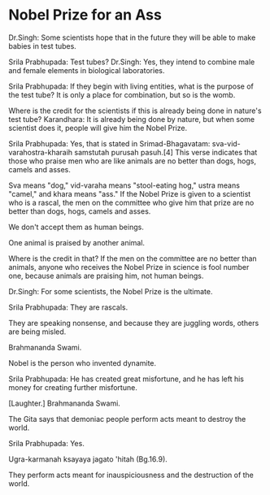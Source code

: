# Nobel Prize for an Ass

Dr.Singh: Some scientists hope that in the future they will be able to make babies in test tubes.

Srila Prabhupada: Test tubes? Dr.Singh: Yes, they intend to combine male and female elements in biological laboratories.

Srila Prabhupada: If they begin with living entities, what is the purpose of the test tube? It is only a place for combination, but so is the womb.

Where is the credit for the scientists if this is already being done in nature's test tube? Karandhara: It is already being done by nature, but when some scientist does it, people will give him the Nobel Prize.

Srila Prabhupada: Yes, that is stated in Srimad-Bhagavatam: sva-vid-varahostra-kharaih samstutah purusah pasuh.[4] This verse indicates that those who praise men who are like animals are no better than dogs, hogs, camels and asses.

Sva means "dog," vid-varaha means "stool-eating hog," ustra means "camel," and khara means "ass." If the Nobel Prize is given to a scientist who is a rascal, the men on the committee who give him that prize are no better than dogs, hogs, camels and asses.

We don't accept them as human beings.

One animal is praised by another animal.

Where is the credit in that? If the men on the committee are no better than animals, anyone who receives the Nobel Prize in science is fool number one, because animals are praising him, not human beings.

Dr.Singh: For some scientists, the Nobel Prize is the ultimate.

Srila Prabhupada: They are rascals.

They are speaking nonsense, and because they are juggling words, others are being misled.

Brahmananda Swami.

Nobel is the person who invented dynamite.

Srila Prabhupada: He has created great misfortune, and he has left his money for creating further misfortune.

[Laughter.] Brahmananda Swami.

The Gita says that demoniac people perform acts meant to destroy the world.

Srila Prabhupada: Yes.

Ugra-karmanah ksayaya jagato 'hitah (Bg.16.9).

They perform acts meant for inauspiciousness and the destruction of the world.

